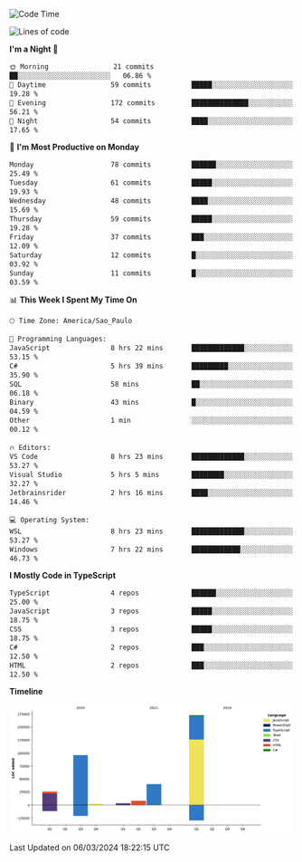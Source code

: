 <!--START_SECTION:waka-->
![Code Time](http://img.shields.io/badge/Code%20Time-2%2C340%20hrs%2035%20mins-blue)

![Lines of code](https://img.shields.io/badge/From%20Hello%20World%20I%27ve%20Written-347.4%20thousand%20lines%20of%20code-blue)

**I'm a Night 🦉** 

```text
🌞 Morning                21 commits          ██░░░░░░░░░░░░░░░░░░░░░░░   06.86 % 
🌆 Daytime                59 commits          █████░░░░░░░░░░░░░░░░░░░░   19.28 % 
🌃 Evening                172 commits         ██████████████░░░░░░░░░░░   56.21 % 
🌙 Night                  54 commits          ████░░░░░░░░░░░░░░░░░░░░░   17.65 % 
```
📅 **I'm Most Productive on Monday** 

```text
Monday                   78 commits          ██████░░░░░░░░░░░░░░░░░░░   25.49 % 
Tuesday                  61 commits          █████░░░░░░░░░░░░░░░░░░░░   19.93 % 
Wednesday                48 commits          ████░░░░░░░░░░░░░░░░░░░░░   15.69 % 
Thursday                 59 commits          █████░░░░░░░░░░░░░░░░░░░░   19.28 % 
Friday                   37 commits          ███░░░░░░░░░░░░░░░░░░░░░░   12.09 % 
Saturday                 12 commits          █░░░░░░░░░░░░░░░░░░░░░░░░   03.92 % 
Sunday                   11 commits          █░░░░░░░░░░░░░░░░░░░░░░░░   03.59 % 
```


📊 **This Week I Spent My Time On** 

```text
🕑︎ Time Zone: America/Sao_Paulo

💬 Programming Languages: 
JavaScript               8 hrs 22 mins       █████████████░░░░░░░░░░░░   53.15 % 
C#                       5 hrs 39 mins       █████████░░░░░░░░░░░░░░░░   35.90 % 
SQL                      58 mins             ██░░░░░░░░░░░░░░░░░░░░░░░   06.18 % 
Binary                   43 mins             █░░░░░░░░░░░░░░░░░░░░░░░░   04.59 % 
Other                    1 min               ░░░░░░░░░░░░░░░░░░░░░░░░░   00.12 % 

🔥 Editors: 
VS Code                  8 hrs 23 mins       █████████████░░░░░░░░░░░░   53.27 % 
Visual Studio            5 hrs 5 mins        ████████░░░░░░░░░░░░░░░░░   32.27 % 
Jetbrainsrider           2 hrs 16 mins       ████░░░░░░░░░░░░░░░░░░░░░   14.46 % 

💻 Operating System: 
WSL                      8 hrs 23 mins       █████████████░░░░░░░░░░░░   53.27 % 
Windows                  7 hrs 22 mins       ████████████░░░░░░░░░░░░░   46.73 % 
```

**I Mostly Code in TypeScript** 

```text
TypeScript               4 repos             ██████░░░░░░░░░░░░░░░░░░░   25.00 % 
JavaScript               3 repos             █████░░░░░░░░░░░░░░░░░░░░   18.75 % 
CSS                      3 repos             █████░░░░░░░░░░░░░░░░░░░░   18.75 % 
C#                       2 repos             ███░░░░░░░░░░░░░░░░░░░░░░   12.50 % 
HTML                     2 repos             ███░░░░░░░░░░░░░░░░░░░░░░   12.50 % 
```



**Timeline**

![Lines of Code chart](https://raw.githubusercontent.com/jonhoffmam/jonhoffmam/master/assets/bar_graph.png)


 Last Updated on 06/03/2024 18:22:15 UTC
<!--END_SECTION:waka-->
